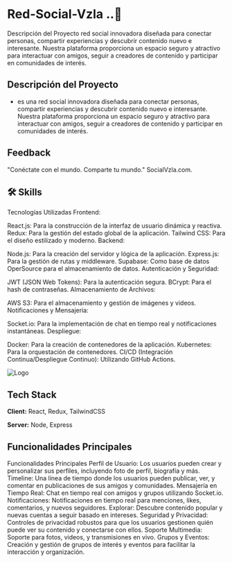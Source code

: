 
# Red-Social-Vzla ..🎈

Descripción del Proyecto
red social innovadora diseñada para conectar personas, compartir experiencias y descubrir contenido nuevo e interesante. Nuestra plataforma proporciona un espacio seguro y atractivo para interactuar con amigos, seguir a creadores de contenido y participar en comunidades de interés.


## Descripción del Proyecto

 -  es una red social innovadora diseñada para conectar personas, compartir experiencias y descubrir contenido nuevo e interesante. Nuestra plataforma proporciona un espacio seguro y atractivo para interactuar con amigos, seguir a creadores de contenido y participar en comunidades de interés.


## Feedback

"Conéctate con el mundo. Comparte tu mundo." SocialVzla.com. 


## 🛠 Skills
Tecnologías Utilizadas
Frontend:

React.js: Para la construcción de la interfaz de usuario dinámica y reactiva.
Redux: Para la gestión del estado global de la aplicación.
Tailwind CSS: Para el diseño estilizado y moderno.
Backend:

Node.js: Para la creación del servidor y lógica de la aplicación.
Express.js: Para la gestión de rutas y middleware.
Supabase: Como base de datos OperSource para el almacenamiento de datos.
Autenticación y Seguridad:

JWT (JSON Web Tokens): Para la autenticación segura.
BCrypt: Para el hash de contraseñas.
Almacenamiento de Archivos:

AWS S3: Para el almacenamiento y gestión de imágenes y videos.
Notificaciones y Mensajería:

Socket.io: Para la implementación de chat en tiempo real y notificaciones instantáneas.
Despliegue:

Docker: Para la creación de contenedores de la aplicación.
Kubernetes: Para la orquestación de contenedores.
CI/CD (Integración Continua/Despliegue Continuo): Utilizando GitHub Actions.


![Logo](https://dev-to-uploads.s3.amazonaws.com/uploads/articles/th5xamgrr6se0x5ro4g6.png)


## Tech Stack

**Client:** React, Redux, TailwindCSS

**Server:** Node, Express





## Funcionalidades Principales

Funcionalidades Principales
Perfil de Usuario: Los usuarios pueden crear y personalizar sus perfiles, incluyendo foto de perfil, biografía y más.
Timeline: Una línea de tiempo donde los usuarios pueden publicar, ver, y comentar en publicaciones de sus amigos y comunidades.
Mensajería en Tiempo Real: Chat en tiempo real con amigos y grupos utilizando Socket.io.
Notificaciones: Notificaciones en tiempo real para menciones, likes, comentarios, y nuevos seguidores.
Explorar: Descubre contenido popular y nuevas cuentas a seguir basado en intereses.
Seguridad y Privacidad: Controles de privacidad robustos para que los usuarios gestionen quién puede ver su contenido y conectarse con ellos.
Soporte Multimedia: Soporte para fotos, videos, y transmisiones en vivo.
Grupos y Eventos: Creación y gestión de grupos de interés y eventos para facilitar la interacción y organización.

